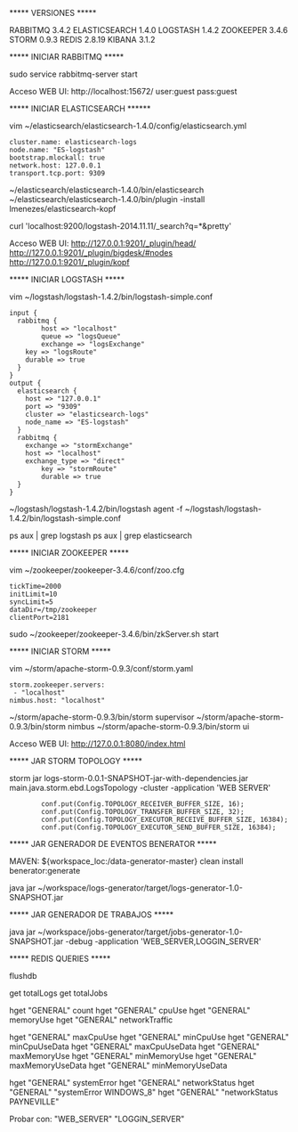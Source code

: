 ***** VERSIONES *****

RABBITMQ 3.4.2
ELASTICSEARCH 1.4.0
LOGSTASH 1.4.2
ZOOKEEPER 3.4.6
STORM 0.9.3
REDIS 2.8.19
KIBANA 3.1.2

***** INICIAR RABBITMQ *****

sudo service rabbitmq-server start

Acceso WEB UI:
	http://localhost:15672/
		user:guest
		pass:guest

***** INICIAR ELASTICSEARCH ******

vim ~/elasticsearch/elasticsearch-1.4.0/config/elasticsearch.yml

	cluster.name: elasticsearch-logs
	node.name: "ES-logstash"
	bootstrap.mlockall: true
	network.host: 127.0.0.1
	transport.tcp.port: 9309

~/elasticsearch/elasticsearch-1.4.0/bin/elasticsearch
~/elasticsearch/elasticsearch-1.4.0/bin/plugin -install lmenezes/elasticsearch-kopf

curl 'localhost:9200/logstash-2014.11.11/_search?q=*&pretty'

Acceso WEB UI:
	http://127.0.0.1:9201/_plugin/head/
	http://127.0.0.1:9201/_plugin/bigdesk/#nodes
	http://127.0.0.1:9201/_plugin/kopf



***** INICIAR LOGSTASH *****

vim ~/logstash/logstash-1.4.2/bin/logstash-simple.conf

	input { 
	  rabbitmq {
	    	host => "localhost"
	    	queue => "logsQueue"
	    	exchange => "logsExchange"
		key => "logsRoute"
		durable => true 
	  } 
	}
	output {
	  elasticsearch { 
		host => "127.0.0.1"
		port => "9309"
	  	cluster => "elasticsearch-logs"
	  	node_name => "ES-logstash"
	  }
	  rabbitmq {
	   	exchange => "stormExchange"
	  	host => "localhost"
	  	exchange_type => "direct"
	    	key => "stormRoute"
	    	durable => true 
	  }
	}

~/logstash/logstash-1.4.2/bin/logstash agent -f ~/logstash/logstash-1.4.2/bin/logstash-simple.conf

ps aux | grep logstash
ps aux | grep elasticsearch


***** INICIAR ZOOKEEPER *****

vim ~/zookeeper/zookeeper-3.4.6/conf/zoo.cfg

	tickTime=2000
	initLimit=10
	syncLimit=5
	dataDir=/tmp/zookeeper
	clientPort=2181

sudo ~/zookeeper/zookeeper-3.4.6/bin/zkServer.sh start


***** INICIAR STORM *****

vim ~/storm/apache-storm-0.9.3/conf/storm.yaml

	storm.zookeeper.servers:
     - "localhost"
    nimbus.host: "localhost"

~/storm/apache-storm-0.9.3/bin/storm supervisor
~/storm/apache-storm-0.9.3/bin/storm nimbus
~/storm/apache-storm-0.9.3/bin/storm ui

Acceso WEB UI:
	http://127.0.0.1:8080/index.html


***** JAR STORM TOPOLOGY *****

storm jar logs-storm-0.0.1-SNAPSHOT-jar-with-dependencies.jar main.java.storm.ebd.LogsTopology -cluster -application 'WEB SERVER'

			conf.put(Config.TOPOLOGY_RECEIVER_BUFFER_SIZE, 16);
			conf.put(Config.TOPOLOGY_TRANSFER_BUFFER_SIZE, 32);
			conf.put(Config.TOPOLOGY_EXECUTOR_RECEIVE_BUFFER_SIZE, 16384);
			conf.put(Config.TOPOLOGY_EXECUTOR_SEND_BUFFER_SIZE, 16384);


***** JAR GENERADOR DE EVENTOS BENERATOR *****

MAVEN:
${workspace_loc:/data-generator-master}
clean install benerator:generate

java jar ~/workspace/logs-generator/target/logs-generator-1.0-SNAPSHOT.jar


***** JAR GENERADOR DE TRABAJOS *****

java jar ~/workspace/jobs-generator/target/jobs-generator-1.0-SNAPSHOT.jar -debug -application 'WEB_SERVER,LOGGIN_SERVER'


***** REDIS QUERIES *****

flushdb

get totalLogs
get totalJobs

hget "GENERAL" count
hget "GENERAL" cpuUse
hget "GENERAL" memoryUse
hget "GENERAL" networkTraffic

hget "GENERAL" maxCpuUse
hget "GENERAL" minCpuUse
hget "GENERAL" minCpuUseData
hget "GENERAL" maxCpuUseData
hget "GENERAL" maxMemoryUse
hget "GENERAL" minMemoryUse
hget "GENERAL" maxMemoryUseData
hget "GENERAL" minMemoryUseData

hget "GENERAL" systemError
hget "GENERAL" networkStatus
hget "GENERAL" "systemError WINDOWS_8"
hget "GENERAL" "networkStatus PAYNEVILLE"

Probar con: "WEB_SERVER"  "LOGGIN_SERVER"